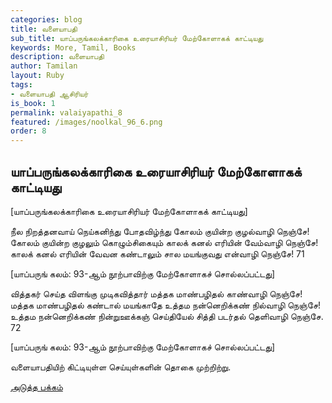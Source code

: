 ```yaml
---
categories: blog
title: வளையாபதி
sub_title: யாப்பருங்கலக்காரிகை உரையாசிரியர் மேற்கோளாகக் காட்டியது
keywords: More, Tamil, Books
description: வளையாபதி
author: Tamilan
layout: Ruby
tags:
- வளையாபதி ஆசிரியர்
is_book: 1
permalink: valaiyapathi_8
featured: /images/noolkal_96_6.png
order: 8
---
```

## யாப்பருங்கலக்காரிகை உரையாசிரியர் மேற்கோளாகக் காட்டியது

[யாப்பருங்கலக்காரிகை உரையாசிரியர் மேற்கோளாகக் காட்டியது]

நீல நிறத்தனவாய் நெய்கனிந்து போதவிழ்ந்து கோலம் குயின்ற குழல்வாழி நெஞ்சே! கோலம் குயின்ற குழலும் கொழும்சிகையும் காலக் கனல் எரியின் வேம்வாழி நெஞ்சே! காலக் கனல் எரியின் வேவன கண்டாலும் சால மயங்குவது என்வாழி நெஞ்சே! 71

[யாப்பருங் கலம்: 93-ஆம் நூற்பாவிற்கு மேற்கோளாகச் சொல்லப்பட்டது]

வித்தகர் செய்த விளங்கு முடிகவித்தார் மத்தக மாண்பழிதல் காண்வாழி நெஞ்சே! மத்தக மாண்பழிதல் கண்டால் மயங்காதே உத்தம நன்னெறிக்கண் நில்வாழி நெஞ்சே! உத்தம நன்னெறிக்கண் நின்றுஊக்கஞ் செய்தியேல் சித்தி படர்தல் தெளிவாழி நெஞ்சே. 72

[யாப்பருங் கலம்: 93-ஆம் நூற்பாவிற்கு மேற்கோளாகச் சொல்லப்பட்டது]

வளையாபதியிற் கிட்டியுள்ள செய்யுள்களின் தொகை முற்றிற்று.

[அடுத்த பக்கம்](valaiyapathi_9)
